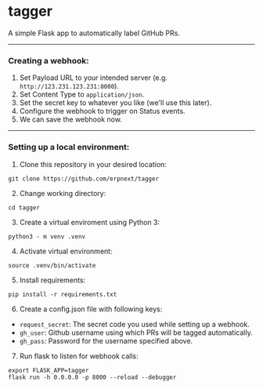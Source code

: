 # tagger
A simple Flask app to automatically label GitHub PRs.

---
### Creating a webhook:
1. Set Payload URL to your intended server (e.g. `http://123.231.123.231:8000`).
2. Set Content Type to `application/json`.
3. Set the secret key to whatever you like (we'll use this later).
4. Configure the webhook to trigger on Status events.
5. We can save the webhook now.


---

### Setting up a local environment:

1. Clone this repository in your desired location:
```
git clone https://github.com/erpnext/tagger

```

2. Change working directory:
```
cd tagger
```


3. Create a virtual enviroment using Python 3:
```
python3 - m venv .venv
```

4. Activate virtual environment:
```
source .venv/bin/activate
```

5. Install requirements:
```
pip install -r requirements.txt
```

6. Create a config.json file with following keys:
- `request_secret`: The secret code you used while setting up a webhook.
- `gh_user`: Github username using which PRs will be tagged automatically.
- `gh_pass`: Password for the username specified above.

7. Run flask to listen for webhook calls:
```
export FLASK_APP=tagger
flask run -h 0.0.0.0 -p 8000 --reload --debugger
```
